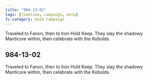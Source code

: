 ```yaml
---
title: "984-13-02"
tags: [timeline, campaign, oota]
fc-category: OotA Campaign
---
```

<span class='ob-timelines'
	data-date='984-13-02-00'
	data-title='Campaign: NAGA Adventures'
	data-class='orange'> Traveled to Fanon, then to Iron Hold Keep. They slay the shadowy Manticore within, then celebrate with the Kobolds. </span>
## 984-13-02
Traveled to Fanon, then to Iron Hold Keep. They slay the shadowy Manticore within, then celebrate with the Kobolds.
